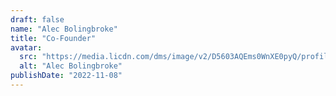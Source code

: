 ```yaml
---
draft: false
name: "Alec Bolingbroke"
title: "Co-Founder"
avatar:
  src: "https://media.licdn.com/dms/image/v2/D5603AQEms0WnXE0pyQ/profile-displayphoto-shrink_800_800/profile-displayphoto-shrink_800_800/0/1696958894276?e=1734566400&v=beta&t=HvIJCuQxGoU2p08LldfiGIotTMtxQE9U-bybtnC3lgM"
  alt: "Alec Bolingbroke"
publishDate: "2022-11-08"
---
```

